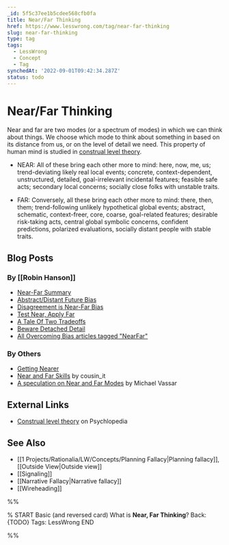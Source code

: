 ```yaml
---
_id: 5f5c37ee1b5cdee568cfb0fa
title: Near/Far Thinking
href: https://www.lesswrong.com/tag/near-far-thinking
slug: near-far-thinking
type: tag
tags:
  - LessWrong
  - Concept
  - Tag
synchedAt: '2022-09-01T09:42:34.287Z'
status: todo
---
```


# Near/Far Thinking

Near and far are two modes (or a spectrum of modes) in which we can think about things. We choose which mode to think about something in based on its distance from us, or on the level of detail we need. This property of human mind is studied in [construal level theory](http://www.psych-it.com.au/Psychlopedia/article.asp?id=79).

- NEAR: All of these bring each other more to mind: here, now, me, us; trend-deviating likely real local events; concrete, context-dependent, unstructured, detailed, goal-irrelevant incidental features; feasible safe acts; secondary local concerns; socially close folks with unstable traits.

- FAR: Conversely, all these bring each other more to mind: there, then, them; trend-following unlikely hypothetical global events; abstract, schematic, context-freer, core, coarse, goal-related features; desirable risk-taking acts, central global symbolic concerns, confident predictions, polarized evaluations, socially distant people with stable traits.

## Blog Posts

### By [[Robin Hanson]]

- [Near-Far Summary](http://www.overcomingbias.com/2010/06/near-far-summary.html)
- [Abstract/Distant Future Bias](http://www.overcomingbias.com/2008/11/abstractdistant.html)
- [Disagreement is Near-Far Bias](http://www.overcomingbias.com/2009/01/disagreement-is-nearfar-bias.html)
- [Test Near, Apply Far](http://www.overcomingbias.com/2008/12/test-near-apply.html)
- [A Tale Of Two Tradeoffs](http://www.overcomingbias.com/2009/01/a-tale-of-two-tradeoffs.html)
- [Beware Detached Detail](http://www.overcomingbias.com/2009/01/beware-detached-detail.html)
- [All Overcoming Bias articles tagged "NearFar"](http://www.overcomingbias.com/tag/nearfar)

### By Others

- [Getting Nearer](http://lesswrong.com/lw/xq/getting_nearer/)
- [Near and Far Skills](http://lesswrong.com/lw/1c2/near_and_far_skills/) by cousin_it
- [A speculation on Near and Far Modes](http://lesswrong.com/lw/2hf/a_speculation_on_near_and_far_modes/) by Michael Vassar

## External Links

- [Construal level theory](http://www.psych-it.com.au/Psychlopedia/article.asp?id=79) on Psychlopedia

## See Also

- [[1 Projects/Rationalia/LW/Concepts/Planning Fallacy|Planning fallacy]], [[Outside View|Outside view]]
- [[Signaling]]
- [[Narrative Fallacy|Narrative fallacy]]
- [[Wireheading]]


%%

% START
Basic (and reversed card)
What is **Near, Far Thinking**?
Back: {TODO}
Tags: LessWrong
END
<!--ID: 1663156987811-->


%%
	
